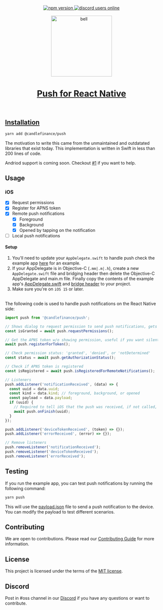 <br/>
<div align="center">
  <a href="https://www.npmjs.com/package/@candlefinance/push">
  <img src="https://badge.fury.io/js/%40candlefinance%2Fpush.svg" alt="npm version" />
</a>
  <a alt="discord users online" href="https://discord.gg/qnAgjxhg6n" 
  target="_blank"
  rel="noopener noreferrer">
    <img alt="discord users online" src="https://img.shields.io/discord/986610142768406548?label=Discord&logo=discord&logoColor=white&cacheSeconds=3600"/>
</div>

<br/>
<div align="center">
    <img src="https://github.com/candlefinance/haptics/assets/12258850/86470cfc-fe84-4159-adcd-dbb659778619.png" alt="bell" width="200"/>
</div>

<h1 align="center">
 Push for React Native
</h1>

<br/>

## Installation

```sh
yarn add @candlefinance/push
```

The motivation to write this came from the unmaintained and outdatated libraries that exist today. This implementation is written in Swift in less than 200 lines of code.

Andriod support is coming soon. Checkout [#1](https://github.com/candlefinance/push/issues/1) if you want to help.

## Usage

### iOS

- [x] Request permissions
- [x] Register for APNS token
- [x] Remote push notifications
  - [x] Foreground
  - [x] Background
  - [x] Opened by tapping on the notification
- [ ] Local push notifications

#### Setup

1. You'll need to update your `AppDelegate.swift` to handle push check the example app [here](./example/ios/AppDelegate.swift) for an example.
2. If your AppDelegate is in Objective-C (`.mm|.m|.h`), create a new `AppDelegate.swift` file and bridging header then delete the Objective-C AppDelegate and main.m file. Finally copy the contents of the example app's [AppDelegate.swift](./example/ios/AppDelegate.swift) and [bridge header](./example/ios/PushExample-Bridging-Header.h) to your project.
3. Make sure you're on `iOS 15` or later.

<br>
The following code is used to handle push notifications on the React Native side:

```js
import push from '@candlefinance/push';

// Shows dialog to request permission to send push notifications, gets APNS token
const isGranted = await push.requestPermissions();

// Get the APNS token w/o showing permission, useful if you want silent push notifications
await push.registerForToken();

// Check permission status: 'granted', 'denied', or 'notDetermined'
const status = await push.getAuthorizationStatus();

// Check if APNS token is registered
const isRegistered = await push.isRegisteredForRemoteNotifications();

// Listeners
push.addListener('notificationReceived', (data) => {
  const uuid = data.uuid;
  const kind = data.kind; // foreground, background, or opened
  const payload = data.payload;
  if (uuid) {
    // Required to tell iOS that the push was received, if not called, the library will call this in 30 seconds
    await push.onFinish(uuid);
  }
});

push.addListener('deviceTokenReceived', (token) => {});
push.addListener('errorReceived', (error) => {});

// Remove listeners
push.removeListener('notificationReceived');
push.removeListener('deviceTokenReceived');
push.removeListener('errorReceived');
```

## Testing

If you run the example app, you can test push notifications by running the following command:

```sh
yarn push
```

This will use the [payload.json](./example/payload.json) file to send a push notification to the device. You can modify the payload to test different scenarios.

## Contributing

We are open to contributions. Please read our [Contributing Guide](CONTRIBUTING.md) for more information.

## License

This project is licensed under the terms of the [MIT license](LICENSE).

## Discord

Post in #oss channel in our [Discord](https://discord.gg/Qm7ZPUhBWV) if you have any questions or want to contribute.
